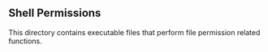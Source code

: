 ## Shell Permissions

This directory contains executable files that perform file permission related functions.
